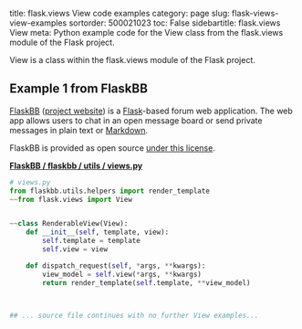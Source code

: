 title: flask.views View code examples
category: page
slug: flask-views-view-examples
sortorder: 500021023
toc: False
sidebartitle: flask.views View
meta: Python example code for the View class from the flask.views module of the Flask project.


View is a class within the flask.views module of the Flask project.


## Example 1 from FlaskBB
[FlaskBB](https://github.com/flaskbb/flaskbb)
([project website](https://flaskbb.org/)) is a [Flask](/flask.html)-based
forum web application. The web app allows users to chat in an open
message board or send private messages in plain text or
[Markdown](/markdown.html).

FlaskBB is provided as open source
[under this license](https://github.com/flaskbb/flaskbb/blob/master/LICENSE).

[**FlaskBB / flaskbb / utils / views.py**](https://github.com/flaskbb/flaskbb/blob/master/flaskbb/utils/views.py)

```python
# views.py
from flaskbb.utils.helpers import render_template
~~from flask.views import View


~~class RenderableView(View):
    def __init__(self, template, view):
        self.template = template
        self.view = view

    def dispatch_request(self, *args, **kwargs):
        view_model = self.view(*args, **kwargs)
        return render_template(self.template, **view_model)



## ... source file continues with no further View examples...

```

